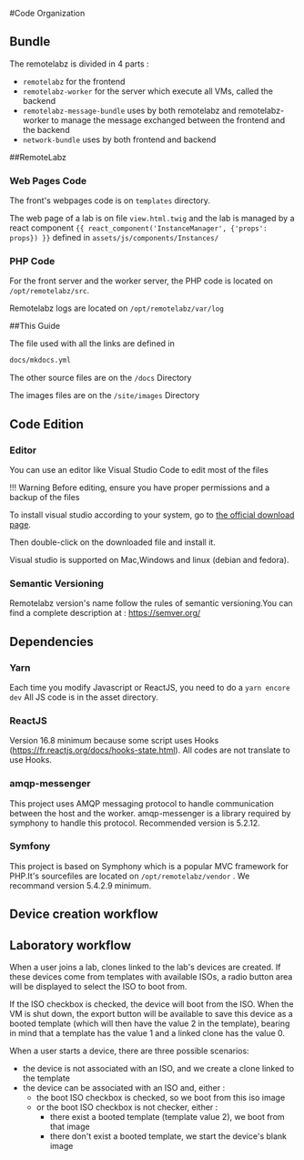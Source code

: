 #Code Organization

## Bundle
The remotelabz is divided in 4 parts :

- `remotelabz` for the frontend
- `remotelabz-worker` for the server which execute all VMs, called the backend
- `remotelabz-message-bundle` uses by both remotelabz and remotelabz-worker to manage the message exchanged between the frontend and the backend
- `network-bundle` uses by both frontend and backend

##RemoteLabz

### Web Pages Code

The front's webpages code is on ```templates``` directory.

The web page of a lab is on file ```view.html.twig``` and the lab is managed by a react component ```{{ react_component('InstanceManager', {'props': props}) }}``` defined in ```assets/js/components/Instances/```

### PHP Code

For the front server and the worker server, the PHP code is located on `/opt/remotelabz/src`.

Remotelabz logs are located on `/opt/remotelabz/var/log`


##This Guide

The file used with all the links are defined in

``` bash
docs/mkdocs.yml
```
The other source files are on the `/docs` Directory

The images files are on the `/site/images` Directory

## Code Edition  

### Editor

You can use an editor like Visual Studio Code to edit most of the files 

!!! Warning
    Before editing, ensure you have proper permissions and a backup of the files 

To install visual studio according to your system, go to <a href="https://code.visualstudio.com/download">the official download page</a>.

Then double-click on the downloaded file and install it.

Visual studio is supported on Mac,Windows and linux (debian and fedora).

### Semantic Versioning
Remotelabz version's name follow the rules of semantic versioning.You can find a complete description at : https://semver.org/


## Dependencies

### Yarn 

Each time you modify Javascript or ReactJS, you need to do a `yarn encore dev` All JS code is in the asset directory.

### ReactJS

Version 16.8 minimum because some script uses Hooks (https://fr.reactjs.org/docs/hooks-state.html). All codes are not translate to use Hooks.


### amqp-messenger 

This project uses AMQP messaging protocol to handle communication between the host and the worker.
amqp-messenger is a library required by symphony to handle this protocol.
Recommended version is 5.2.12.

### Symfony

This project is based on Symphony which is a popular MVC framework for PHP.It's sourcefiles are located on `/opt/remotelabz/vendor` .
We recommand version 5.4.2.9 minimum. 


## Device creation workflow


## Laboratory workflow

When a user joins a lab, clones linked to the lab's devices are created. If these devices come from templates with available ISOs, a radio button area will be displayed to select the ISO to boot from.

If the ISO checkbox is checked, the device will boot from the ISO. When the VM is shut down, the export button will be available to save this device as a booted template (which will then have the value 2 in the template), bearing in mind that a template has the value 1 and a linked clone has the value 0.

When a user starts a device, there are three possible scenarios:

 - the device is not associated with an ISO, and we create a clone linked to the template
 - the device can be associated with an ISO and, either :
    - the boot ISO checkbox is checked, so we boot from this iso image
    - or the boot ISO checkbox is not checker, either :
        - there exist a booted template (template value 2), we boot from that image
        - there don't exist a booted template, we start the device's blank image

